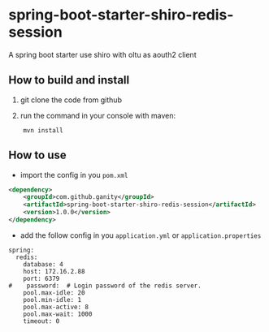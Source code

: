 # spring-boot-starter-shiro-redis-session
A spring boot starter use shiro with oltu as aouth2 client
## How to build and install

1. git clone the code from github

2. run the command in your console with maven:

```
	mvn install
```

## How to use 

- import the config in you `pom.xml`

```xml
<dependency>
    <groupId>com.github.ganity</groupId>
    <artifactId>spring-boot-starter-shiro-redis-session</artifactId>
    <version>1.0.0</version>
</dependency>
```

- add the follow config in you `application.yml` or `application.properties` 

```shell
spring:
  redis:
    database: 4
    host: 172.16.2.88
    port: 6379
#    password:  # Login password of the redis server.
    pool.max-idle: 20
    pool.min-idle: 1
    pool.max-active: 8
    pool.max-wait: 1000
    timeout: 0
```

